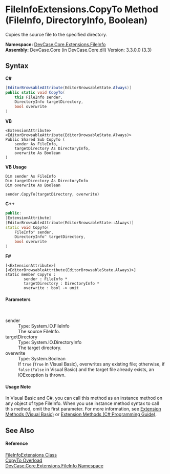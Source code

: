 # FileInfoExtensions.CopyTo Method (FileInfo, DirectoryInfo, Boolean)
 

Copies the source file to the specified directory.

**Namespace:**&nbsp;<a href="N_DevCase_Core_Extensions_FileInfo">DevCase.Core.Extensions.FileInfo</a><br />**Assembly:**&nbsp;DevCase.Core (in DevCase.Core.dll) Version: 3.3.0.0 (3.3)

## Syntax

**C#**<br />
``` C#
[EditorBrowsableAttribute(EditorBrowsableState.Always)]
public static void CopyTo(
	this FileInfo sender,
	DirectoryInfo targetDirectory,
	bool overwrite
)
```

**VB**<br />
``` VB
<ExtensionAttribute>
<EditorBrowsableAttribute(EditorBrowsableState.Always)>
Public Shared Sub CopyTo ( 
	sender As FileInfo,
	targetDirectory As DirectoryInfo,
	overwrite As Boolean
)
```

**VB Usage**<br />
``` VB Usage
Dim sender As FileInfo
Dim targetDirectory As DirectoryInfo
Dim overwrite As Boolean

sender.CopyTo(targetDirectory, overwrite)
```

**C++**<br />
``` C++
public:
[ExtensionAttribute]
[EditorBrowsableAttribute(EditorBrowsableState::Always)]
static void CopyTo(
	FileInfo^ sender, 
	DirectoryInfo^ targetDirectory, 
	bool overwrite
)
```

**F#**<br />
``` F#
[<ExtensionAttribute>]
[<EditorBrowsableAttribute(EditorBrowsableState.Always)>]
static member CopyTo : 
        sender : FileInfo * 
        targetDirectory : DirectoryInfo * 
        overwrite : bool -> unit 

```


#### Parameters
&nbsp;<dl><dt>sender</dt><dd>Type: System.IO.FileInfo<br />The source FileInfo.</dd><dt>targetDirectory</dt><dd>Type: System.IO.DirectoryInfo<br />The target directory.</dd><dt>overwrite</dt><dd>Type: System.Boolean<br />If `true` (`True` in Visual Basic), overwrites any existing file; otherwise, if `false` (`False` in Visual Basic) and the target file already exists, an IOException is thrown.</dd></dl>

#### Usage Note
In Visual Basic and C#, you can call this method as an instance method on any object of type FileInfo. When you use instance method syntax to call this method, omit the first parameter. For more information, see <a href="https://docs.microsoft.com/dotnet/visual-basic/programming-guide/language-features/procedures/extension-methods">Extension Methods (Visual Basic)</a> or <a href="https://docs.microsoft.com/dotnet/csharp/programming-guide/classes-and-structs/extension-methods">Extension Methods (C# Programming Guide)</a>.

## See Also


#### Reference
<a href="T_DevCase_Core_Extensions_FileInfo_FileInfoExtensions">FileInfoExtensions Class</a><br /><a href="Overload_DevCase_Core_Extensions_FileInfo_FileInfoExtensions_CopyTo">CopyTo Overload</a><br /><a href="N_DevCase_Core_Extensions_FileInfo">DevCase.Core.Extensions.FileInfo Namespace</a><br />